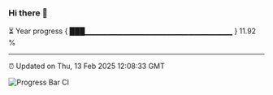 ### Hi there 👋

⏳ Year progress { ███▁▁▁▁▁▁▁▁▁▁▁▁▁▁▁▁▁▁▁▁▁▁▁▁▁▁▁ } 11.92 %

---

⏰ Updated on Thu, 13 Feb 2025 12:08:33 GMT

![Progress Bar CI](https://github.com/liununu/liununu/workflows/Progress%20Bar%20CI/badge.svg)

